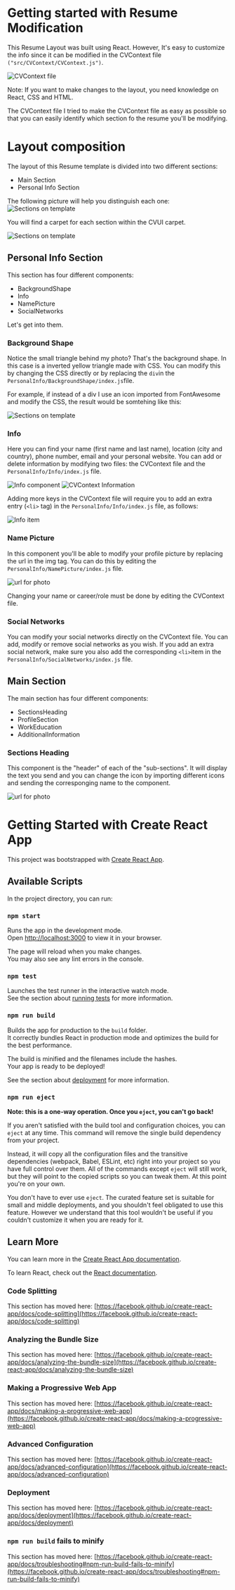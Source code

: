 # Getting started with Resume Modification

This Resume Layout was built using React. However, It's easy to customize the info since 
it can be modified in the CVContext file `("src/CVContext/CVContext.js")`.

<img alt="CVContext file" src="https://miguelhernandezmx.com/wp-content/uploads/2022/06/CV_React_files_CVContext.png">

Note: If you want to make changes to the layout, you need knowledge on React, CSS and HTML. 

The CVContext file I tried to make the CVContext file as easy as possible so
that you can easily identify which section fo the resume you'll be modifying. 

# Layout composition
The layout of this Resume template is divided into two different sections:
- Main Section
- Personal Info Section

The following picture will help you distinguish each one:
<img alt="Sections on template" src="https://miguelhernandezmx.com/wp-content/uploads/2022/06/CV_sections.png">

You will find a carpet for each section within the CVUI carpet. 

<img alt="Sections on template" src="https://miguelhernandezmx.com/wp-content/uploads/2022/06/SectionsCarpet.png">

## Personal Info Section
This section has four different components:
- BackgroundShape
- Info
- NamePicture
- SocialNetworks

Let's get into them. 

### Background Shape
Notice the small triangle behind my photo? That's the background shape. In this case is a inverted yellow triangle made with CSS. 
You can modify this by changing the CSS directly or by replacing the `div`in the `PersonalInfo/BackgroundShape/index.js`file.

For example, if instead of a div I use an icon imported from FontAwesome and modify the CSS, the result would be somtehing like this:

<img alt="Sections on template" src="https://miguelhernandezmx.com/wp-content/uploads/2022/06/Background_Modified.png">

### Info
Here you can find your name (first name and last name), location (city and country), phone number, email and your personal website.
You can add or delete information by modifying two files: the CVContext file and the `PersonalInfo/Info/index.js` file.

<img alt="Info component" src="https://miguelhernandezmx.com/wp-content/uploads/2022/06/info_component.png">

<img alt="CVContext Information" src="https://miguelhernandezmx.com/wp-content/uploads/2022/06/CVContext_information.png">

Adding more keys in the CVContext file will require you to add an extra entry (`<li>` tag) in the `PersonalInfo/Info/index.js` file, as follows:

<img alt="Info item" src="https://miguelhernandezmx.com/wp-content/uploads/2022/06/info_item.png">

### Name Picture
In this component you'll be able to modify your profile picture by replacing the url in the img tag. You can do this by editing the 
`PersonalInfo/NamePicture/index.js` file. 

<img alt="url for photo" src="https://miguelhernandezmx.com/wp-content/uploads/2022/06/url_picture.png">

Changing your name or career/role must be done by editing the CVContext file. 

### Social Networks
You can modify your social networks directly on the CVContext file. You can add, modify or remove social networks as you wish. If you add an extra social network, make sure you also add the corresponding `<li>`item in the `PersonalInfo/SocialNetworks/index.js` file.


## Main Section
The main section has four different components:
- SectionsHeading
- ProfileSection
- WorkEducation
- AdditionalInformation

### Sections Heading
This component is the "header" of each of the "sub-sections". It will display the text you send and you can change the icon by importing different icons and sending the corresponging name to the component. 

<img alt="url for photo" src="https://miguelhernandezmx.com/wp-content/uploads/2022/06/SectionsHeading.png">






# Getting Started with Create React App

This project was bootstrapped with [Create React App](https://github.com/facebook/create-react-app).

## Available Scripts

In the project directory, you can run:

### `npm start`

Runs the app in the development mode.\
Open [http://localhost:3000](http://localhost:3000) to view it in your browser.

The page will reload when you make changes.\
You may also see any lint errors in the console.

### `npm test`

Launches the test runner in the interactive watch mode.\
See the section about [running tests](https://facebook.github.io/create-react-app/docs/running-tests) for more information.

### `npm run build`

Builds the app for production to the `build` folder.\
It correctly bundles React in production mode and optimizes the build for the best performance.

The build is minified and the filenames include the hashes.\
Your app is ready to be deployed!

See the section about [deployment](https://facebook.github.io/create-react-app/docs/deployment) for more information.

### `npm run eject`

**Note: this is a one-way operation. Once you `eject`, you can't go back!**

If you aren't satisfied with the build tool and configuration choices, you can `eject` at any time. This command will remove the single build dependency from your project.

Instead, it will copy all the configuration files and the transitive dependencies (webpack, Babel, ESLint, etc) right into your project so you have full control over them. All of the commands except `eject` will still work, but they will point to the copied scripts so you can tweak them. At this point you're on your own.

You don't have to ever use `eject`. The curated feature set is suitable for small and middle deployments, and you shouldn't feel obligated to use this feature. However we understand that this tool wouldn't be useful if you couldn't customize it when you are ready for it.

## Learn More

You can learn more in the [Create React App documentation](https://facebook.github.io/create-react-app/docs/getting-started).

To learn React, check out the [React documentation](https://reactjs.org/).

### Code Splitting

This section has moved here: [https://facebook.github.io/create-react-app/docs/code-splitting](https://facebook.github.io/create-react-app/docs/code-splitting)

### Analyzing the Bundle Size

This section has moved here: [https://facebook.github.io/create-react-app/docs/analyzing-the-bundle-size](https://facebook.github.io/create-react-app/docs/analyzing-the-bundle-size)

### Making a Progressive Web App

This section has moved here: [https://facebook.github.io/create-react-app/docs/making-a-progressive-web-app](https://facebook.github.io/create-react-app/docs/making-a-progressive-web-app)

### Advanced Configuration

This section has moved here: [https://facebook.github.io/create-react-app/docs/advanced-configuration](https://facebook.github.io/create-react-app/docs/advanced-configuration)

### Deployment

This section has moved here: [https://facebook.github.io/create-react-app/docs/deployment](https://facebook.github.io/create-react-app/docs/deployment)

### `npm run build` fails to minify

This section has moved here: [https://facebook.github.io/create-react-app/docs/troubleshooting#npm-run-build-fails-to-minify](https://facebook.github.io/create-react-app/docs/troubleshooting#npm-run-build-fails-to-minify)
